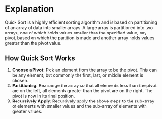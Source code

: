 # Explanation

Quick Sort is a highly efficient sorting algorithm and is based on partitioning of an array of data into smaller arrays. A large array is partitioned into two arrays, one of which holds values smaller than the specified value, say pivot, based on which the partition is made and another array holds values greater than the pivot value.

## How Quick Sort Works

1. **Choose a Pivot**: Pick an element from the array to be the pivot. This can be any element, but commonly the first, last, or middle element is chosen.
2. **Partitioning**: Rearrange the array so that all elements less than the pivot are on the left, all elements greater than the pivot are on the right. The pivot is now in its final position.
3. **Recursively Apply**: Recursively apply the above steps to the sub-array of elements with smaller values and the sub-array of elements with greater values.